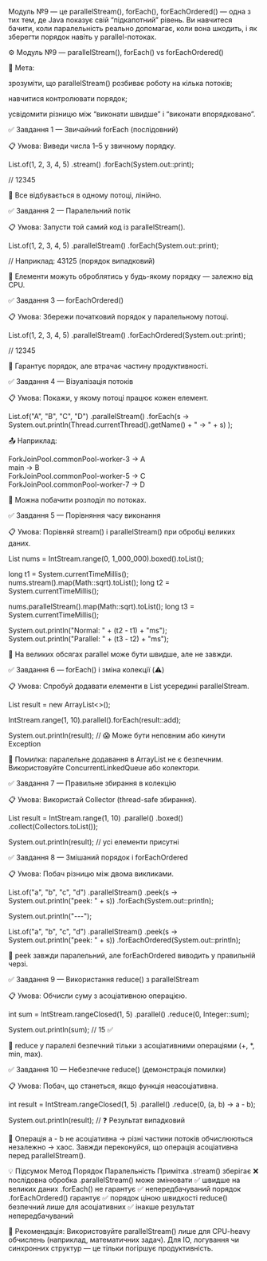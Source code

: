 Модуль №9 — це parallelStream(), forEach(), forEachOrdered() — одна з тих тем, де Java показує свій “підкапотний” рівень.
Ви навчитеся бачити, коли паралельність реально допомагає, коли вона шкодить, і як зберегти порядок навіть у parallel-потоках.

⚙️ Модуль №9 — parallelStream(), forEach() vs forEachOrdered()

📘 Мета:

зрозуміти, що parallelStream() розбиває роботу на кілька потоків;

навчитися контролювати порядок;

усвідомити різницю між “виконати швидше” і “виконати впорядковано”.

✅ Завдання 1 — Звичайний forEach (послідовний)

📋 Умова:
Виведи числа 1–5 у звичному порядку.

List.of(1, 2, 3, 4, 5)
.stream()
.forEach(System.out::print);

// 12345


🧠 Все відбувається в одному потоці, лінійно.

✅ Завдання 2 — Паралельний потік

📋 Умова:
Запусти той самий код із parallelStream().

List.of(1, 2, 3, 4, 5)
.parallelStream()
.forEach(System.out::print);

// Наприклад: 43125 (порядок випадковий)


🧠 Елементи можуть оброблятись у будь-якому порядку — залежно від CPU.

✅ Завдання 3 — forEachOrdered()

📋 Умова:
Збережи початковий порядок у паралельному потоці.

List.of(1, 2, 3, 4, 5)
.parallelStream()
.forEachOrdered(System.out::print);

// 12345


🧠 Гарантує порядок, але втрачає частину продуктивності.

✅ Завдання 4 — Візуалізація потоків

📋 Умова:
Покажи, у якому потоці працює кожен елемент.

List.of("A", "B", "C", "D")
.parallelStream()
.forEach(s ->
System.out.println(Thread.currentThread().getName() + " → " + s)
);


📤 Наприклад:

ForkJoinPool.commonPool-worker-3 → A  
main → B  
ForkJoinPool.commonPool-worker-5 → C  
ForkJoinPool.commonPool-worker-7 → D


🧠 Можна побачити розподіл по потоках.

✅ Завдання 5 — Порівняння часу виконання

📋 Умова:
Порівняй stream() і parallelStream() при обробці великих даних.

List<Integer> nums = IntStream.range(0, 1_000_000).boxed().toList();

long t1 = System.currentTimeMillis();
nums.stream().map(Math::sqrt).toList();
long t2 = System.currentTimeMillis();

nums.parallelStream().map(Math::sqrt).toList();
long t3 = System.currentTimeMillis();

System.out.println("Normal: " + (t2 - t1) + "ms");
System.out.println("Parallel: " + (t3 - t2) + "ms");


🧠 На великих обсягах parallel може бути швидше, але не завжди.

✅ Завдання 6 — forEach() і зміна колекції (⚠️)

📋 Умова:
Спробуй додавати елементи в List усередині parallelStream.

List<Integer> result = new ArrayList<>();

IntStream.range(1, 10).parallel().forEach(result::add);

System.out.println(result); // 😱 Може бути неповним або кинути Exception


🧠 Помилка: паралельне додавання в ArrayList не є безпечним.
Використовуйте ConcurrentLinkedQueue або колектори.

✅ Завдання 7 — Правильне збирання в колекцію

📋 Умова:
Використай Collector (thread-safe збирання).

List<Integer> result = IntStream.range(1, 10)
.parallel()
.boxed()
.collect(Collectors.toList());

System.out.println(result); // усі елементи присутні

✅ Завдання 8 — Змішаний порядок і forEachOrdered

📋 Умова:
Побач різницю між двома викликами.

List.of("a", "b", "c", "d")
.parallelStream()
.peek(s -> System.out.println("peek: " + s))
.forEach(System.out::println);

System.out.println("---");

List.of("a", "b", "c", "d")
.parallelStream()
.peek(s -> System.out.println("peek: " + s))
.forEachOrdered(System.out::println);


🧠 peek завжди паралельний, але forEachOrdered виводить у правильній черзі.

✅ Завдання 9 — Використання reduce() з parallelStream

📋 Умова:
Обчисли суму з асоціативною операцією.

int sum = IntStream.rangeClosed(1, 5)
.parallel()
.reduce(0, Integer::sum);

System.out.println(sum); // 15 ✅


🧠 reduce у паралелі безпечний тільки з асоціативними операціями (+, *, min, max).

✅ Завдання 10 — Небезпечне reduce() (демонстрація помилки)

📋 Умова:
Побач, що станеться, якщо функція неасоціативна.

int result = IntStream.rangeClosed(1, 5)
.parallel()
.reduce(0, (a, b) -> a - b);

System.out.println(result); // ❓ Результат випадковий


🧠 Операція a - b не асоціативна → різні частини потоків обчислюються незалежно → хаос.
Завжди переконуйся, що операція асоціативна перед parallelStream().

💡 Підсумок
Метод	Порядок	Паралельність	Примітка
.stream()	зберігає	❌	послідовна обробка
.parallelStream()	може змінювати	✅	швидше на великих даних
.forEach()	не гарантує	✅	непередбачуваний порядок
.forEachOrdered()	гарантує	✅	порядок ціною швидкості
reduce()	безпечний лише для асоціативних	✅	інакше результат непередбачуваний

🧠 Рекомендація:
Використовуйте parallelStream() лише для CPU-heavy обчислень (наприклад, математичних задач).
Для IO, логування чи синхронних структур — це тільки погіршує продуктивність.